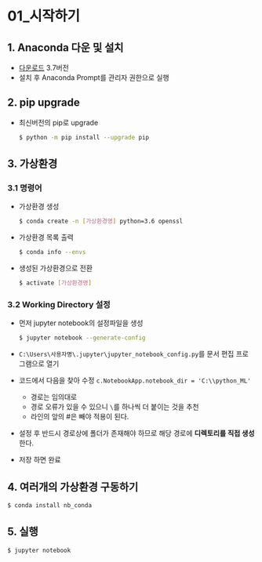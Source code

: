 # 01_시작하기

## 1. Anaconda 다운 및 설치

- [다운로드](https://www.anaconda.com/distribution/ ) 3.7버전
- 설치 후 Anaconda Prompt를 관리자 권한으로 실행

## 2. pip upgrade

- 최신버전의 pip로 upgrade

  ```bash
  $ python -m pip install --upgrade pip
  ```

## 3. 가상환경

### 3.1 명령어

- 가상환경 생성

  ```bash
  $ conda create -n [가상환경명] python=3.6 openssl
  ```

- 가상환경 목록 출력

  ```bash
  $ conda info --envs
  ```

- 생성된 가상환경으로 전환

  ```bash
  $ activate [가상환경명]
  ```

### 3.2 Working Directory 설정

- 먼저 jupyter notebook의 설정파일을 생성

  ```bash
  $ jupyter notebook --generate-config
  ```

- `C:\Users\사용자명\.jupyter\jupyter_notebook_config.py`를 문서 편집 프로그램으로 열기

- 코드에서 다음을 찾아 수정 `c.NotebookApp.notebook_dir = 'C:\\python_ML'`

  - 경로는 임의대로
  - 경로 오류가 있을 수 있으니 `\`를 하나씩 더 붙이는 것을 추천
  - 라인의 앞의 #은 빼야 적용이 된다.

- 설정 후 반드시 경로상에 폴더가 존재해야 하므로 해당 경로에 **디렉토리를 직접 생성**한다.

- 저장 하면 완료


## 4. 여러개의 가상환경 구동하기

```bash
$ conda install nb_conda
```

## 5. 실행

```bash
$ jupyter notebook
```

